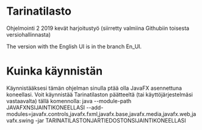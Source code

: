 # Tarinatilasto

Ohjelmointi 2 2019 kevät harjoitustyö (siirretty valmiina Githubiin toisesta versiohallinnasta)

The version with the English UI is in the branch En_UI.

# Kuinka käynnistän

Käynnistääksesi tämän ohjelman sinulla ptää olla JavaFX asennettuna koneellasi. Voit käynnistää Tarinatilaston päätteeltä (tai käyttöjärjestelmäsi vastaavalta) tällä komennolla:
java --module-path JAVAFXNSIJAINTIKONEELLASI --add-modules=javafx.controls,javafx.fxml,javafx.base,javafx.media,javafx.web,javafx.swing -jar TARINATILASTONJARTIEDOSTONSIJAINTIKONEELLASI
